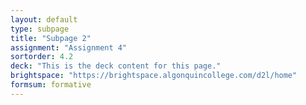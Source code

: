 ```yaml
---
layout: default
type: subpage
title: "Subpage 2"
assignment: "Assignment 4"
sortorder: 4.2
deck: "This is the deck content for this page."
brightspace: "https://brightspace.algonquincollege.com/d2l/home"
formsum: formative
---
```

